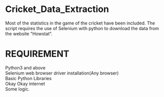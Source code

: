# Cricket_Data_Extraction
Most of the statistics in the game of the cricket have been included. The script requires the use of Selenium with python to download the data from the website "Howstat". 
# REQUIREMENT
Python3 and above <br />
Selenium web browser driver installation(Any browser) <br />
Basic Python Libraries<br />
Okay Okay internet<br />
Some logic. <br />

